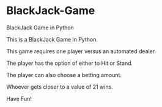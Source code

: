 # BlackJack-Game
BlackJack Game in Python

This is a BlackJack Game in Python.

This game requires one player versus an automated dealer.

The player has the option of either to Hit or Stand.

The player can also choose a betting amount.

Whoever gets closer to a value of 21 wins.

Have Fun!
